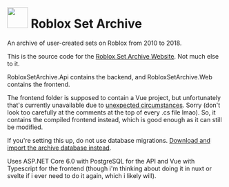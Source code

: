 # <img src="https://sets.pizzaboxer.xyz/img/logo.svg" width="48"> Roblox Set Archive
An archive of user-created sets on Roblox from 2010 to 2018.

This is the source code for the [Roblox Set Archive Website](https://sets.pizzaboxer.xyz). Not much else to it. 

RobloxSetArchive.Api contains the backend, and RobloxSetArchive.Web contains the frontend. 

The frontend folder is supposed to contain a Vue project, but unfortunately that's currently unavailable due to [unexpected circumstances](https://twitter.com/boxerpizza/status/1604933187838554114). Sorry (don't look too carefully at the comments at the top of every .cs file lmao). So, it contains the compiled frontend instead, which is good enough as it can still be modified.

If you're setting this up, do not use database migrations. [Download and import the archive database instead](https://mega.nz/file/RLQCwKwY#5mAGC92jyjYCyv_GSTcYMCfDaq9IqKg2EGV81uHjWxs).

Uses ASP.NET Core 6.0 with PostgreSQL for the API and Vue with Typescript for the frontend (though i'm thinking about doing it in nuxt or svelte if i ever need to do it again, which i likely will).
